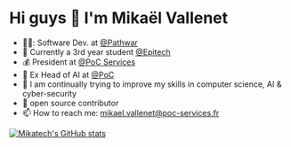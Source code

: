 # Hi guys 👋  I'm Mikaël Vallenet


- 🏴‍☠️: Software Dev. at [@Pathwar](https://github.com/pathwar/)
- 🔭 Currently a 3rd year student [@Epitech](https://www.epitech.eu/)
- 💰 President at [@PoC Services](https://www.poc-innovation.fr/)
- 🤖 Ex Head of AI at [@PoC](https://www.poc-innovation.fr/)
- 🌱 I am continually trying to improve my skills in computer science, AI & cyber-security
- 👯 open source contributor
- 📫 How to reach me: mikael.vallenet@poc-services.fr

[![Mikatech's GitHub stats](https://github-readme-stats.vercel.app/api?username=Mikatech&count_private=true&include_all_commits=true&theme=tokyonight)](https://github.com/Mikatech)
